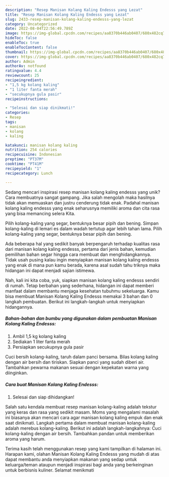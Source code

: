 ```yaml
---
description: "Resep Manisan Kolang Kaling Endesss yang Lezat"
title: "Resep Manisan Kolang Kaling Endesss yang Lezat"
slug: 2433-resep-manisan-kolang-kaling-endesss-yang-lezat
category: Uncategorized
date: 2022-08-04T22:56:49.789Z
image: https://img-global.cpcdn.com/recipes/aa8370b446ab0407/680x482cq70/manisan-kolang-kaling-endesss-foto-resep-utama.jpg
hideToc: false
enableToc: true
enableTocContent: false
thumbnail: https://img-global.cpcdn.com/recipes/aa8370b446ab0407/680x482cq70/manisan-kolang-kaling-endesss-foto-resep-utama.jpg
cover: https://img-global.cpcdn.com/recipes/aa8370b446ab0407/680x482cq70/manisan-kolang-kaling-endesss-foto-resep-utama.jpg
author: Admin
authorAv: notfound
ratingvalue: 4.4
reviewcount: 25
recipeingredient:
- "1,5 kg kolang kaling"
- "1 liter fanta merah"
- "secukupnya gula pasir"
recipeinstructions:

- "Selesai dan siap dinikmati!"
categories:
- Resep
tags:
- manisan
- kolang
- kaling

katakunci: manisan kolang kaling 
nutrition: 254 calories
recipecuisine: Indonesian
preptime: "PT37M"
cooktime: "PT41M"
recipeyield: "1"
recipecategory: Lunch

---
```





Sedang mencari inspirasi resep manisan kolang kaling endesss yang unik? Cara membuatnya sangat gampang. Jika salah mengolah maka hasilnya tidak akan memuaskan dan justru cenderung tidak enak. Padahal manisan kolang kaling endesss yang enak seharusnya memiliki aroma dan cita rasa yang bisa memancing selera Kita.





Pilih kolang-kaling yang segar, bentuknya besar pipih dan bening. Simpan kolang-kaling di lemari es dalam wadah tertutup agar lebih tahan lama. Pilih kolang-kaling yang segar, bentuknya besar pipih dan bening.

Ada beberapa hal yang sedikit banyak berpengaruh terhadap kualitas rasa dari manisan kolang kaling endesss, pertama dari jenis bahan, kemudian pemilihan bahan segar hingga cara membuat dan menghidangkannya. Tidak usah pusing kalau ingin menyiapkan manisan kolang kaling endesss yang enak di mana pun kamu berada, karena asal sudah tahu triknya maka hidangan ini dapat menjadi sajian istimewa.






Nah, kali ini kita coba, yuk, siapkan manisan kolang kaling endesss sendiri di rumah. Tetap berbahan yang sederhana, hidangan ini dapat memberi manfaat dalam membantu menjaga kesehatan tubuhmu sekeluarga. Kamu bisa membuat Manisan Kolang Kaling Endesss memakai 3 bahan dan 0 langkah pembuatan. Berikut ini langkah-langkah untuk menyiapkan hidangannya.

<!--inarticleads1-->

##### Bahan-bahan dan bumbu yang digunakan dalam pembuatan Manisan Kolang Kaling Endesss:

1. Ambil 1,5 kg kolang kaling
1. Sediakan 1 liter fanta merah
1. Persiapkan secukupnya gula pasir


Cuci bersih kolang-kaling, taruh dalam panci bersama. Bilas kolang kaling dengan air bersih dan tiriskan. Siapkan panci yang sudah diberi air. Tambahkan pewarna makanan sesuai dengan kepekatan warna yang diinginkan. 

<!--inarticleads2-->

##### Cara buat Manisan Kolang Kaling Endesss:


1. Selesai dan siap dihidangkan!

Salah satu kendala membuat resep manisan kolang-kaling adalah tekstur yang keras dan rasa yang sedikit masam. Moms yang mengalami masalah ini biasanya akan mencari cara agar manisan kolang kaling empuk dan enak saat dinikmati. Langkah pertama dalam membuat manisan kolang-kaling adalah merebus kolang-kaling. Berikut ini adalah langkah-langkahnya: Cuci kolang-kaling dengan air bersih. Tambahkan pandan untuk memberikan aroma yang harum. 

Terima kasih telah menggunakan resep yang kami tampilkan di halaman ini. Harapan kami, olahan Manisan Kolang Kaling Endesss yang mudah di atas dapat membantu anda menyiapkan makanan yang sedap untuk keluarga/teman ataupun menjadi inspirasi bagi anda yang berkeinginan untuk berbisnis kuliner. Selamat menikmati
